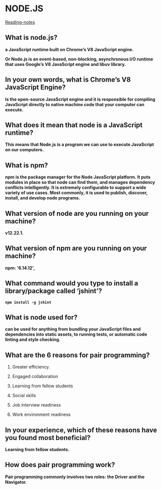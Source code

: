 # NODE.JS

[Reading-notes](https://odehyazan.github.io/reading-notes/)

## What is node.js?

**a JavaScript runtime built on Chrome’s V8 JavaScript engine.**

**Or Node.js is an event-based, non-blocking, asynchronous I/O runtime that uses Google’s V8 JavaScript engine and libuv library.**

## In your own words, what is Chrome’s V8 JavaScript Engine?

**Is the open-source JavaScript engine and it is responsible for compiling JavaScript directly to native machine code that your computer can execute.**

## What does it mean that node is a JavaScript runtime?

**This means that Node.js is a program we can use to execute JavaScript on our computers.**

## What is npm?

**npm is the package manager for the Node JavaScript platform. It puts modules in place so that node can find them, and manages dependency conflicts intelligently. It is extremely configurable to support a wide variety of use cases. Most commonly, it is used to publish, discover, install, and develop node programs.**

## What version of node are you running on your machine?

**v12.22.1.**

## What version of npm are you running on your machine?

**npm: '6.14.12',**

## What command would you type to install a library/package called ‘jshint’?

**`npm install -g jshint`**

## What is node used for?

**can be used for anything from bundling your JavaScript files and dependencies into static assets, to running tests, or automatic code linting and style checking.**

## What are the 6 reasons for pair programming?

1. Greater efficiency.

2. Engaged collaboration

3. Learning from fellow students

4. Social skills

5. Job interview readiness

6. Work environment readiness

## In your experience, which of these reasons have you found most beneficial?

**Learning from fellow students.**

## How does pair programming work?

**Pair programming commonly involves two roles: the Driver and the Navigator.**